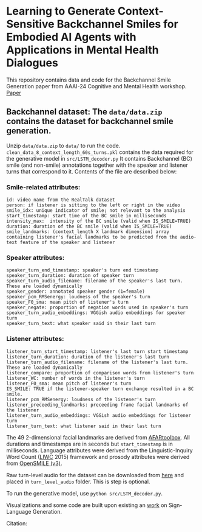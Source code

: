 # Learning to Generate Context-Sensitive Backchannel Smiles for Embodied AI Agents with Applications in Mental Health Dialogues
This repository contains data and code for the Backchannel Smile Generation paper from AAAI-24 Cognitive and Mental Health workshop.
[Paper](https://github.com/bmaneesh/Generating-Context-Sensitive-Backchannel-Smiles/)

## Backchannel dataset: The `data/data.zip` contains the dataset for backchannel smile generation.
Unzip `data/data.zip` to `data/` to run the code. `clean_data_8_context_length_60s_turns.pkl` contains the data required for the generative model in `src/LSTM_decoder.py`
It contains Backchannel (BC) smile (and non-smile) annotations together with the speaker and listener turns that correspond to it. Contents of the file are described below:

### Smile-related attributes:
```
id: video name from the RealTalk dataset
person: if listener is sitting to the left or right in the video
smile_idx: unique indicator of smile; not relevant to the analysis
start_timestamp: start time of the BC smile in milliseconds
intensity_max:  intensity of the BC smile (valid when IS_SMILE=TRUE)
duration: duration of the BC smile (valid when IS_SMILE=TRUE)
smile_landmarks: (context_length X landmark dimension) array containing listener's facial landmarks to be predicted from the audio-text feature of the speaker and listener
```

### Speaker attributes:
```
speaker_turn_end_timestamp: speaker's turn end timestamp
speaker_turn_duration: duration of speaker turn
speaker_turn_audio_filename: filename of the speaker's last turn. These are loaded dynamically
speaker_gender: annotated speaker gender (1=female)
speaker_pcm_RMSenergy: loudness of the speaker's turn
speaker_F0_sma: mean pitch of listener's turn
speaker_negate: proportion of negation words used in speaker's turn
speaker_turn_audio_embeddings: VGGish audio embeddings for speaker turn
speaker_turn_text: what speaker said in their last turn
```

### Listener attributes:
```
listener_turn_start_timestamp: listener's last turn start timestamp
listener_turn_duration: duration of the listener's last turn
listener_turn_audio_filename: filename of the listener's last turn. These are loaded dynamically
listener_compare: proportion of comparison words from listener's turn
listener_WC: number of words in the listener's turn
listener_F0_sma: mean pitch of listener's turn
IS_SMILE: TRUE if the listener-speaker turn exchange resulted in a BC smile.
listener_pcm_RMSenergy: loudness of the listener's turn
listener_preceeding_landmarks: preceeding frame facial landmarks of the listener
listener_turn_audio_embeddings: VGGish audio embeddings for listener turn
listener_turn_text: what listener said in their last turn
```

The 49 2-dimensional facial landmarks  are derived from [AFARtoolbox](https://github.com/AffectAnalysisGroup/AFARtoolbox). All durations and timestamps are in seconds but `start_timestamp` is in milliseconds. Language attributes were derived from the Linguistic-Inquiry Word Count ([LIWC](https://www.liwc.app/) 2015) framework and prosody attributes were derived from [OpenSMILE (v3)](https://audeering.github.io/opensmile/).

Raw turn-level audio for the dataset can be downloaded from [here]() and placed in `turn_level_audio` folder. This is step is optional.

To run the generative model, use `python src/LSTM_decoder.py`.

Visualizations and some code are built upon existing an [work](https://github.com/BenSaunders27/ProgressiveTransformersSLP) on Sign-Language Generation.

Citation:
```

```
